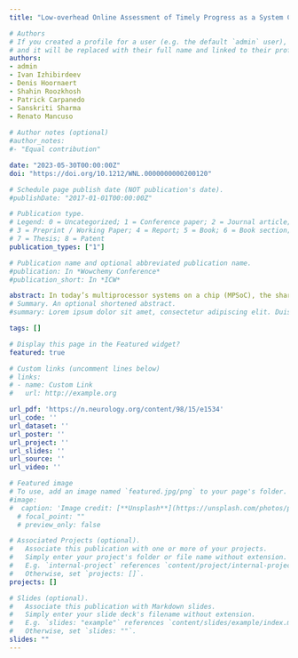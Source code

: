 ```yaml
---
title: "Low-overhead Online Assessment of Timely Progress as a System Commodityt"

# Authors
# If you created a profile for a user (e.g. the default `admin` user), write the username (folder name) here 
# and it will be replaced with their full name and linked to their profile.
authors:
- admin
- Ivan Izhibirdeev
- Denis Hoornaert
- Shahin Roozkhosh
- Patrick Carpanedo
- Sanskriti Sharma
- Renato Mancuso
  
# Author notes (optional)
#author_notes:
#- "Equal contribution"

date: "2023-05-30T00:00:00Z"
doi: "https://doi.org/10.1212/WNL.0000000000200120"

# Schedule page publish date (NOT publication's date).
#publishDate: "2017-01-01T00:00:00Z"

# Publication type.
# Legend: 0 = Uncategorized; 1 = Conference paper; 2 = Journal article;
# 3 = Preprint / Working Paper; 4 = Report; 5 = Book; 6 = Book section;
# 7 = Thesis; 8 = Patent
publication_types: ["1"]

# Publication name and optional abbreviated publication name.
#publication: In *Wowchemy Conference*
#publication_short: In *ICW*

abstract: In today’s multiprocessor systems on a chip (MPSoC), the shared memory subsystem is a known source of temporal interference. The problem causes logically independent cores to affect each others’ performance, leading to pessimistic worst-case execution time (WCET) analysis. One of the most practical techniques to mitigate interference is memory regulation via throttling. Traditional regulation schemes rely on a combination of timer and performance counter interrupts to be delivered and processed on the same cores running real-time workload. Unfortunately, to prevent excessive overhead, regulation can only be enforced at a millisecond-scale granularity. In this work, we present a novel regulation mechanism from outside the cores that monitors performance counters for the application core’s activity in main memory at a microsecond scale. The approach is fully transparent to the applications on the cores, and can be implemented using widely available on-chip debug facilities. The presented mechanism also allows more complex composition of metrics to enact load-aware regulation. For instance, it allows redistributing unused bandwidth between cores while keeping the overall memory bandwidth of all cores below a given threshold. We implement our approach on a host of embedded platforms and carry out an in-depth evaluation on the Xilinx Zynq UltraScale+ ZCU102 platform using the SD-VBS.
# Summary. An optional shortened abstract.
#summary: Lorem ipsum dolor sit amet, consectetur adipiscing elit. Duis posuere tellus ac convallis placerat. Proin tincidunt magna sed ex sollicitudin condimentum.

tags: []

# Display this page in the Featured widget?
featured: true

# Custom links (uncomment lines below)
# links:
# - name: Custom Link
#   url: http://example.org

url_pdf: 'https://n.neurology.org/content/98/15/e1534'
url_code: ''
url_dataset: ''
url_poster: ''
url_project: ''
url_slides: ''
url_source: ''
url_video: ''

# Featured image
# To use, add an image named `featured.jpg/png` to your page's folder. 
#image:
#  caption: 'Image credit: [**Unsplash**](https://unsplash.com/photos/pLCdAaMFLTE)'
  # focal_point: ""
  # preview_only: false

# Associated Projects (optional).
#   Associate this publication with one or more of your projects.
#   Simply enter your project's folder or file name without extension.
#   E.g. `internal-project` references `content/project/internal-project/index.md`.
#   Otherwise, set `projects: []`.
projects: []

# Slides (optional).
#   Associate this publication with Markdown slides.
#   Simply enter your slide deck's filename without extension.
#   E.g. `slides: "example"` references `content/slides/example/index.md`.
#   Otherwise, set `slides: ""`.
slides: "" 
---
```

